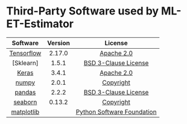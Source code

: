 # Third-Party Software used by ML-ET-Estimator

|Software|Version|License
|:----:|:----:|:----:|
|[Tensorflow](https://www.tensorflow.org/)|2.17.0|[Apache 2.0](https://github.com/tensorflow/tensorflow/blob/master/LICENSE)|
|[Sklearn]|1.5.1|[BSD 3-Clause License](https://github.com/scikit-learn/scikit-learn/blob/main/COPYING)|
|[Keras](https://keras.io/)|3.4.1|[Apache 2.0](https://github.com/keras-team/keras/blob/master/LICENSE)|
|[numpy](https://numpy.org/)|2.0.1|[Copyright](https://github.com/numpy/numpy/blob/main/LICENSE.txt)|
|[pandas](https://pandas.pydata.org/)|2.2.2|[BSD 3-Clause License](https://github.com/pandas-dev/pandas/blob/main/LICENSE)|
|[seaborn](https://seaborn.pydata.org/)|0.13.2|[Copyright](https://github.com/mwaskom/seaborn/blob/master/LICENSE.md)|
|[matplotlib](https://matplotlib.org/)||[Python Software Foundation](https://matplotlib.org/stable/project/license.html)|  


